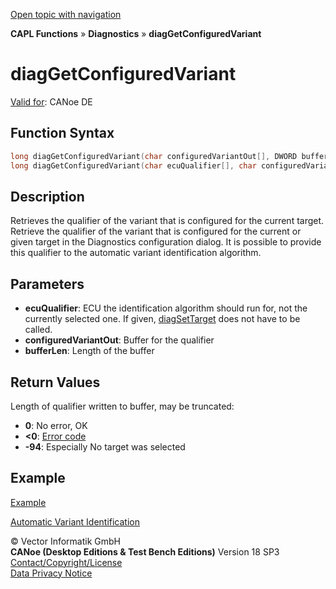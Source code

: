 [Open topic with navigation](../../../../../CANoeDEFamily.htm#Topics/CAPLFunctions/Diagnostics/Functions/CAPLfunctionDiagGetConfiguredVariant.md)

**CAPL Functions** » **Diagnostics** » **diagGetConfiguredVariant**

# diagGetConfiguredVariant

[Valid for](../../../Shared/FeatureAvailability.md): CANoe DE

## Function Syntax

```c
long diagGetConfiguredVariant(char configuredVariantOut[], DWORD bufferLen); // form 1
long diagGetConfiguredVariant(char ecuQualifier[], char configuredVariantOut[], DWORD bufferLen); // form 2
```

## Description

Retrieves the qualifier of the variant that is configured for the current target. Retrieve the qualifier of the variant that is configured for the current or given target in the Diagnostics configuration dialog. It is possible to provide this qualifier to the automatic variant identification algorithm.

## Parameters

- **ecuQualifier**: ECU the identification algorithm should run for, not the currently selected one. If given, [diagSetTarget](CAPLfunctionDiagSetTarget.md) does not have to be called.
- **configuredVariantOut**: Buffer for the qualifier
- **bufferLen**: Length of the buffer

## Return Values

Length of qualifier written to buffer, may be truncated:

- **0**: No error, OK
- **<0**: [Error code](../CAPLfunctionsDiagnosticsErrorCode.md)
- **-94**: Especially No target was selected

## Example

[Example](../CAPLfunctionsExampleAutomaticVariantIdentification.md)

[Automatic Variant Identification](../../../CANoeCANalyzer/Diagnostics/Test/DiagnosticsAutomaticVariantIdentification.md)

© Vector Informatik GmbH  
**CANoe (Desktop Editions & Test Bench Editions)** Version 18 SP3  
[Contact/Copyright/License](../../../Shared/ContactCopyrightLicense.md)  
[Data Privacy Notice](https://www.vector.com/int/en/company/get-info/privacy-policy/)